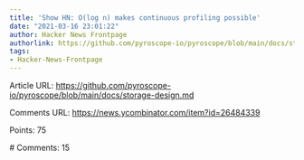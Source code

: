 ```yaml
---
title: 'Show HN: O(log n) makes continuous profiling possible'
date: "2021-03-16 23:01:22"
author: Hacker News Frontpage
authorlink: https://github.com/pyroscope-io/pyroscope/blob/main/docs/storage-design.md
tags:
- Hacker-News-Frontpage
---
```


<p>Article URL: <a href="https://github.com/pyroscope-io/pyroscope/blob/main/docs/storage-design.md">https://github.com/pyroscope-io/pyroscope/blob/main/docs/storage-design.md</a></p>
<p>Comments URL: <a href="https://news.ycombinator.com/item?id=26484339">https://news.ycombinator.com/item?id=26484339</a></p>
<p>Points: 75</p>
<p># Comments: 15</p>
